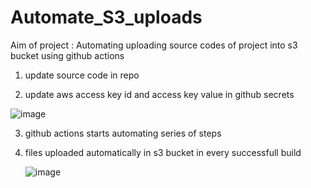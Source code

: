 # Automate_S3_uploads

Aim of project : Automating uploading source codes of project into s3 bucket using github actions 

1) update source code in repo

2) update aws access key id and access key value in github secrets


![image](https://github.com/user-attachments/assets/422b6a59-a3f9-4f61-a0dd-6d3bf00eb9a9)


3) github actions  starts automating series of steps


4) files uploaded automatically in s3 bucket in every successfull build

   ![image](https://github.com/user-attachments/assets/70d900ab-6826-49f3-9b81-f8926f63c70b)

